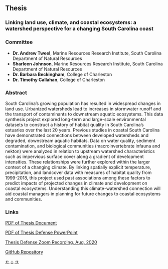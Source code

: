 ## Thesis

### Linking land use, climate, and coastal ecosystems: a watershed perspective for a changing South Carolina coast

### Committee

- **Dr. Andrew Tweel**, Marine Resources Research Institute, South Carolina Department of Natural Resources
- **Sharleen Johnson**, Marine Resources Research Institute, South Carolina Department of Natural Resources
- **Dr. Barbara Beckingham**, College of Charleston
- **Dr. Timothy Callahan**, College of Charleston

### Abstract

South Carolina’s growing population has resulted in widespread changes in land use. Urbanized watersheds lead to increases in stormwater runoff and the transport of contaminants to downstream aquatic ecosystems. This data synthesis project explored long-term and large-scale environmental datasets to construct a history of habitat quality in South Carolina’s estuaries over the last 20 years. Previous studies in coastal South Carolina have demonstrated connections between developed watersheds and degraded, downstream aquatic habitats. Data on water quality, sediment contamination, and biological communities (macroinvertebrate infauna and nekton) were analyzed in relation to upstream watershed characteristics such as impervious surface cover along a gradient of development intensities. These relationships were further explored within the larger context of a changing climate. By linking spatially explicit temperature, precipitation, and landcover data with measures of habitat quality from 1999-2018, this project used past associations among these factors to predict impacts of projected changes in climate and development on coastal ecosystems. Understanding this climate-watershed connection will aid coastal managers in planning for future changes to coastal ecosystems and communities.<br/>

### Links

<a href="./files/Hill_ThesisDocument_Final_12-02-20.pdf" target="_blank">PDF of Thesis Document</a><br/>

<a href="./files/Hill_ThesisPowerpoint_08-05-20.pdf" target="_blank">PDF of Thesis Defense PowerPoint</a><br/>

[Thesis Defense Zoom Recording, Aug. 2020](https://cofc.zoom.us/rec/play/LXMIcVVWEl831cCIu4LPiqY1Cp9zD5XkzIMyNwJza71_qTxDxrZXPSnL6BWBAmt7k0LR9aTyHJ6oOTgf.dt9MM7lSXoafXMWo?continueMode=true&_x_zm_rtaid=Q0MYx0kVTraUnroOM-f63w.1609175441645.ea8810ba1beacf0f776152bfa87912ef&_x_zm_rhtaid=24)<br/>

[GitHub Repository](https://github.com/WhateverLloyd/thesis)<br/>

[&#8592;](../pages/cv)     [&#8962;](../index)     [&#8594;](../pages/maps)
